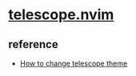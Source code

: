 # [telescope.nvim](https://github.com/nvim-telescope/telescope.nvim)

## reference

- [How to change telescope theme](https://github.com/LazyVim/LazyVim/discussions/1127)
